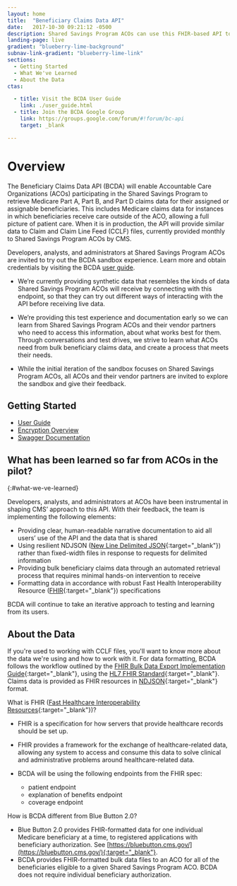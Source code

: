 ```yaml
---
layout: home
title:  "Beneficiary Claims Data API"
date:   2017-10-30 09:21:12 -0500
description: Shared Savings Program ACOs can use this FHIR-based API to retrieve bulk Medicare claims data related to their assignable or prospectively assigned beneficiaries. Under construction; feedback invited.
landing-page: live
gradient: "blueberry-lime-background"
subnav-link-gradient: "blueberry-lime-link"
sections:
  - Getting Started
  - What We've Learned
  - About the Data
ctas:

  - title: Visit the BCDA User Guide
    link: ./user_guide.html
  - title: Join the BCDA Google Group
    link: https://groups.google.com/forum/#!forum/bc-api
    target: _blank

---
```



# Overview

  The Beneficiary Claims Data API (BCDA) will enable Accountable Care Organizations (ACOs) participating in the Shared Savings Program to retrieve Medicare Part A, Part B, and Part D claims data for their assigned or assignable beneficiaries. This includes Medicare claims data for instances in which beneficiaries receive care outside of the ACO, allowing a full picture of patient care. When it is in production, the API will provide similar data to Claim and Claim Line Feed (CCLF) files, currently provided monthly to Shared Savings Program ACOs by CMS.

   Developers, analysts, and administrators at Shared Savings Program ACOs are invited to try out the BCDA sandbox experience. Learn more and obtain credentials by visiting the BCDA [user guide](./user_guide.html).
   
   * We’re currently providing synthetic data that resembles the kinds of data Shared Savings Program ACOs will receive by connecting with this endpoint, so that they can try out different ways of interacting with the API before receiving live data.

   * We’re providing this test experience and documentation early so we can learn from Shared Savings Program ACOs and their vendor partners who need to access this information, about what works best for them. Through conversations and test drives, we strive to learn what ACOs need from bulk beneficiary claims data, and create a process that meets their needs.

   * While the initial iteration of the sandbox focuses on Shared Savings Program ACOs, all ACOs and their vendor partners are invited to explore the sandbox and give their feedback.

## Getting Started

   * [User Guide](./user_guide.html)
   * [Encryption Overview](./encryption.html)
   * [Swagger Documentation](./api/v1/swagger)

## What has been learned so far from ACOs in the pilot?
{:#what-we-ve-learned}

   Developers, analysts, and administrators at ACOs have been instrumental in shaping CMS’ approach to this API. With their feedback, the team is implementing the following elements:

   * Providing clear, human-readable narrative documentation to aid all users’ use of the API and the data that is shared
   * Using resilient NDJSON ([New Line Delimited JSON](http://ndjson.org){:target="_blank"}) rather than fixed-width files in response to requests for delimited information
   * Providing bulk beneficiary claims data through an automated retrieval process that requires minimal hands-on intervention to receive
   * Formatting data in accordance with robust Fast Health Interoperability Resource ([FHIR](https://www.hl7.org/fhir/overview.html){:target="_blank"}) specifications

   BCDA will continue to take an iterative approach to testing and learning from its users.


## About the Data

   If you're used to working with CCLF files, you'll want to know more about the data we're using and how to work with it.
   For data formatting, BCDA follows the workflow outlined by the [FHIR Bulk Data Export Implementation Guide](https://github.com/smart-on-fhir/fhir-bulk-data-docs/blob/master/export.md){:target="_blank"}, using the [HL7 FHIR Standard](https://www.hl7.org/fhir/){:target="_blank"}.
   Claims data is provided as FHIR resources in [NDJSON](http://ndjson.org/){:target="_blank"} format.

   What is FHIR ([Fast Healthcare Interoperability Resources](https://www.hl7.org/fhir/){:target="_blank"})?   

   * FHIR is a specification for how servers that provide healthcare records should be set up.

   * FHIR provides a framework for the exchange of healthcare-related data, allowing any system to access and consume this data to solve clinical and administrative problems around healthcare-related data.
   * BCDA will be using the following endpoints from the FHIR spec:
        * patient endpoint
        * explanation of benefits endpoint
        * coverage endpoint

   How is BCDA different from Blue Button 2.0? 

   * Blue Button 2.0 provides FHIR-formatted data for one individual Medicare beneficiary at a time, to registered applications with beneficiary authorization. See [https://bluebutton.cms.gov/](https://bluebutton.cms.gov/){:target="_blank"}.
   * BCDA provides FHIR-formatted bulk data files to an ACO for all of the beneficiaries eligible to a given Shared Savings Program ACO. BCDA does not require individual beneficiary authorization. 
